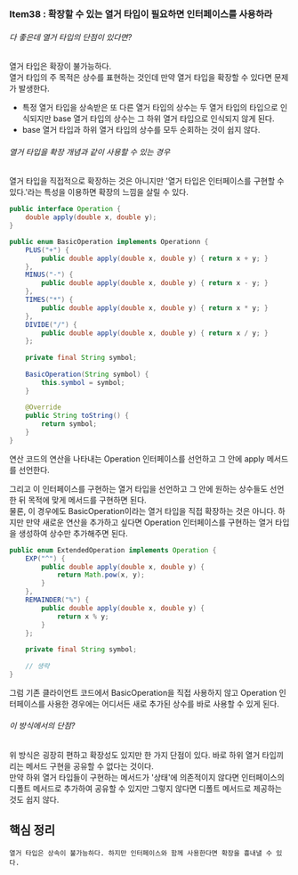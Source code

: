 ### Item38 : 확장할 수 있는 열거 타입이 필요하면 인터페이스를 사용하라

###### 다 좋은데 열거 타입의 단점이 있다면?
열거 타입은 확장이 불가능하다.  
열거 타입의 주 목적은 상수를 표현하는 것인데 만약 열거 타입을 확장할 수 있다면 문제가 발생한다. 
- 특정 열거 타입을 상속받은 또 다른 열거 타입의 상수는 두 열거 타입의 타입으로 인식되지만 base 열거 타입의 상수는 그 하위 열거 타입으로 인식되지 않게 된다.
- base 열거 타입과 하위 열거 타입의 상수를 모두 순회하는 것이 쉽지 않다.

###### 열거 타입을 확장 개념과 같이 사용할 수 있는 경우
열거 타입을 직접적으로 확장하는 것은 아니지만 '열거 타입은 인터페이스를 구현할 수 있다.'라는 특성을 이용하면 확장의 느낌을 살릴 수 있다.
```java
public interface Operation {
    double apply(double x, double y);
}
```
```java
public enum BasicOperation implements Operationn {
    PLUS("+") {
        public double apply(double x, double y) { return x + y; }
    },
    MINUS("-") {
        public double apply(double x, double y) { return x - y; }
    },
    TIMES("*") {
        public double apply(double x, double y) { return x * y; }
    },
    DIVIDE("/") {
        public double apply(double x, double y) { return x / y; }
    };
    
    private final String symbol;
    
    BasicOperation(String symbol) {
        this.symbol = symbol;
    }
    
    @Override
    public String toString() {
        return symbol;
    }
}
```
연산 코드의 연산을 나타내는 Operation 인터페이스를 선언하고 그 안에 apply 메서드를 선언한다.

그리고 이 인터페이스를 구현하는 열거 타입을 선언하고 그 안에 원하는 상수들도 선언한 뒤 목적에 맞게 메서드를 구현하면 된다.  
물론, 이 경우에도 BasicOperation이라는 열거 타입을 직접 확장하는 것은 아니다. 하지만 만약 새로운 연산을 추가하고 싶다면 Operation 인터페이스를 구현하는
열거 타입을 생성하여 상수만 추가해주면 된다.  
```java
public enum ExtendedOperation implements Operation {
    EXP("^") {
        public double apply(double x, double y) {
            return Math.pow(x, y);
        }
    },
    REMAINDER("%") {
        public double apply(double x, double y) {
            return x % y;
        }
    };
    
    private final String symbol;
    
    // 생략
}
```
그럼 기존 클라이언트 코드에서 BasicOperation을 직접 사용하지 않고 Operation 인터페이스를 사용한 경우에는 어디서든 새로 추가된 상수를 바로 사용할 수 있게 된다.

###### 이 방식에서의 단점?
위 방식은 굉장히 편하고 확장성도 있지만 한 가지 단점이 있다. 바로 하위 열거 타입끼리는 메서드 구현을 공유할 수 없다는 것이다.  
만약 하위 열거 타입들이 구현하는 메서드가 '상태'에 의존적이지 않다면 인터페이스의 디폴트 메서드로 추가하여 공유할 수 있지만 그렇지 않다면 
디폴트 메서드로 제공하는 것도 쉽지 않다.

## 핵심 정리
    열거 타입은 상속이 불가능하다. 하지만 인터페이스와 함께 사용한다면 확장을 흉내낼 수 있다.